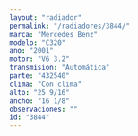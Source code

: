 ```yaml
---
layout: "radiador"
permalink: "/radiadores/3844/"
marca: "Mercedes Benz"
modelo: "C320"
ano: "2001"
motor: "V6 3.2"
transmision: "Automática"
parte: "432540"
clima: "Con clima"
alto: "25 9/16"
ancho: "16 1/8"
observaciones: ""
id: "3844"
---
```


